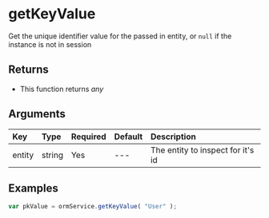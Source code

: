 # getKeyValue

Get the unique identifier value for the passed in entity, or `null` if the instance is not in session

## Returns

* This function returns _any_

## Arguments

| Key | Type | Required | Default | Description |
| :--- | :--- | :--- | :--- | :--- |
| entity | string | Yes | --- | The entity to inspect for it's id |

## Examples

```javascript
var pkValue = ormService.getKeyValue( "User" );
```

